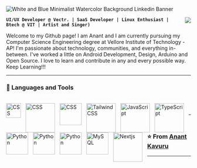      
![White and Blue Minimalist Watercolor Background Linkedin Banner](https://github.com/user-attachments/assets/7106a67a-6cc1-4631-a8e6-b51dae9b5249)

<img align="right" src="https://visitor-badge.laobi.icu/badge?page_id=Condition00.Condition00"/>

**`UI/UX Developer @ Vectr. | SaaS Developer | Linux Enthusiast |
Btech @ VIT | Artist and Singer)`**

Welcome to my Github page! I am Anant and I am currently pursuing my Computer Science Engineering degree at Vellore Institute of Technology - AP! I'm passionate about technology, communities, and everything in-between. I've worked a little on Android Development, Design, Arduino and Open Source. I love to learn and contribute in any and every possible way. Keep Learning!!!


---

### 🧰 Languages and Tools
<br>

<img align="left" alt="CSS" width="40px" style="padding-right:10px;" src="https://img.shields.io/badge/React-61DAFB?style=flat&logo=react&logoColor=black" />
<img align="left" alt="CSS" width="80px" style="padding-right:10px;" src="https://img.shields.io/badge/React_Router-CA4245?style=flat&logo=react-router&logoColor=white" />
<img align="left" alt="CSS" width="60px" style="padding-right:10px;" src="https://img.shields.io/badge/CSS-563d7c?&style=flat&logo=css3&logoColor=white " />
<img align="left" alt="TailwindCSS" width="80px" style="padding-right:10px;" src="https://img.shields.io/badge/Tailwind_CSS-06B6D4?style=flat&logo=tailwind-css&logoColor=white"/>
<img align="left" alt="JavaScript" width="80px" style="padding-right:10px;" src="https://img.shields.io/badge/JavaScript-F7DF1E?style=flat&logo=javascript&logoColor=black" />
<img align="left" alt="TypeScript" width="80px" style="padding-right:10px;" src="https://img.shields.io/badge/TypeScript-3178C6?style=flat&logo=typescript&logoColor=white"/>
<img align="left" alt="Python" width="60px" style="padding-right:10px;" src="https://img.shields.io/badge/Python-3776AB?style=flat&logo=python&logoColor=white" />
<img align="left" alt="Python" width="60px" style="padding-right:10px;" src="https://img.shields.io/badge/Node.js-339933?style=flat&logo=node.js&logoColor=white" />
<img align="left" alt="Python" width="60px" style="padding-right:10px;" src="https://img.shields.io/badge/Java-ED8B00?style=flat&logo=openjdk&logoColor=white" />
<img align="left" alt="MySQL" width="60px" style="padding-right:10px;" src="https://img.shields.io/badge/MySQL-4479A1?style=flat&logo=mysql&logoColor=white" />     
<img align="left" alt="Nextjs" width="80px" style="padding-right:10px;" src="https://img.shields.io/badge/Markdown-000000?style=flat&logo=markdown&logoColor=white"/>

<br>

 <hr/>


 ### ⭐️ From [Anant Kavuru](https://github.com/Condition00) ### 
 
---



